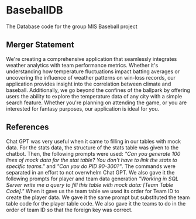 # BaseballDB
The Database code for the group MIS Baseball project
## Merger Statement ## 
We're creating a comprehensive application that seamlessly integrates weather analytics with team performance metrics. Whether it's understanding how temperature fluctuations impact batting averages or uncovering the influence of weather patterns on win-loss records, our application provides insight into the correlation between climate and baseball. Additionally, we go beyond the confines of the ballpark by offering users the ability to explore the temperature data of any city with a simple search feature. Whether you're planning on attending the game, or you are interested for fantasy purposes, our application is ideal for you.
## References ##
Chat GPT was very useful when it came to filling in our tables with mock data. For the stats data, the structure of the stats table was given to the chatbot. Then, the following prompts were used: *"Can you generate 100 lines of mock data for the stat table? You don't have to link the stats to specific teams."* and *"Can you do PID 90-300?"*. The commands were separated in an effort to not overwhelm Chat GPT. We also gave it the following prompts for player and team data generation *"Working in SQL Server write me a query to fill this table with mock data: [Team Table Code]."* When it gave us the team table we used its order for Team ID to create the player data.  We gave it the same prompt but substituted the team table code for the player table code. We also gave it the teams to do in the order of team ID so that the foreign key was correct.
